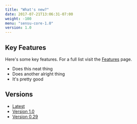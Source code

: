 ```yaml
---
title: "What's new?"
date: 2017-07-21T13:06:31-07:00
weight: -100
menu: "sensu-core-1.0"
version: 1.0
---
```


## Key Features
Here's some key features. For a full list visit the [Features](/sensu-core/1.0/features/) page.

- Does this neat thing
- Does another alright thing
- It's pretty good

## Versions

- [Latest](/sensu-core/latest/)
- [Version 1.0](/sensu-core/1.0)
- [Version 0.29](/sensu-core/0.29/)

